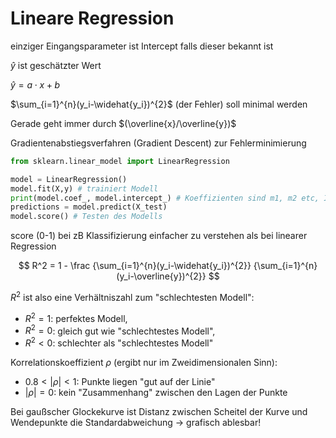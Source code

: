 # Lineare Regression

einziger Eingangsparameter ist Intercept falls dieser bekannt ist

$\widehat{y}$ ist geschätzter Wert

$\widehat{y}=a\cdot{}x+b$

$\sum_{i=1}^{n}(y_i-\widehat{y_i})^{2}$ (der Fehler) soll minimal werden

Gerade geht immer durch $(\overline{x}/\overline{y})$

Gradientenabstiegsverfahren (Gradient Descent) zur Fehlerminimierung

```python
from sklearn.linear_model import LinearRegression

model = LinearRegression()
model.fit(X,y) # trainiert Modell
print(model.coef_, model.intercept_) # Koeffizienten sind m1, m2 etc, Intercept ist b
predictions = model.predict(X_test)
model.score() # Testen des Modells
```

score (0-1) bei zB Klassifizierung einfacher zu verstehen als bei linearer Regression

$$
R^2 = 1 - \frac
{\sum_{i=1}^{n}(y_i-\widehat{y_i})^{2}}
{\sum_{i=1}^{n}(y_i-\overline{y})^{2}}
$$

$R^2$ ist also eine Verhältniszahl zum "schlechtesten Modell":

- $R^2 = 1$: perfektes Modell,
- $R^2 = 0$: gleich gut wie "schlechtestes Modell",
- $R^2 < 0$: schlechter als "schlechtestes Modell"

Korrelationskoeffizient $\rho$ (ergibt nur im Zweidimensionalen Sinn):

- $0.8 < |\rho| < 1$: Punkte liegen "gut auf der Linie"
- $|\rho| = 0$: kein "Zusammenhang" zwischen den Lagen der Punkte

Bei gaußscher Glockekurve ist Distanz zwischen Scheitel der Kurve und Wendepunkte die Standardabweichung -> grafisch ablesbar!
